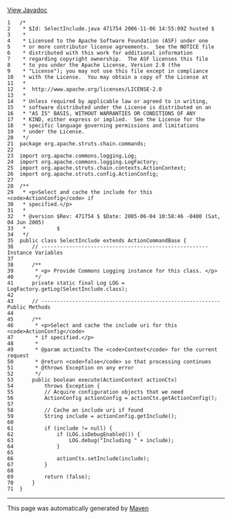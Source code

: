 [View Javadoc](../../../../../../apidocs/org/apache/struts/chain/commands/SelectInclude.html.md)


    1   /*
    2    * $Id: SelectInclude.java 471754 2006-11-06 14:55:09Z husted $
    3    *
    4    * Licensed to the Apache Software Foundation (ASF) under one
    5    * or more contributor license agreements.  See the NOTICE file
    6    * distributed with this work for additional information
    7    * regarding copyright ownership.  The ASF licenses this file
    8    * to you under the Apache License, Version 2.0 (the
    9    * "License"); you may not use this file except in compliance
    10   * with the License.  You may obtain a copy of the License at
    11   *
    12   *  http://www.apache.org/licenses/LICENSE-2.0
    13   *
    14   * Unless required by applicable law or agreed to in writing,
    15   * software distributed under the License is distributed on an
    16   * "AS IS" BASIS, WITHOUT WARRANTIES OR CONDITIONS OF ANY
    17   * KIND, either express or implied.  See the License for the
    18   * specific language governing permissions and limitations
    19   * under the License.
    20   */
    21  package org.apache.struts.chain.commands;
    22  
    23  import org.apache.commons.logging.Log;
    24  import org.apache.commons.logging.LogFactory;
    25  import org.apache.struts.chain.contexts.ActionContext;
    26  import org.apache.struts.config.ActionConfig;
    27  
    28  /**
    29   * <p>Select and cache the include for this <code>ActionConfig</code> if
    30   * specified.</p>
    31   *
    32   * @version $Rev: 471754 $ $Date: 2005-06-04 10:58:46 -0400 (Sat, 04 Jun 2005)
    33   *          $
    34   */
    35  public class SelectInclude extends ActionCommandBase {
    36      // ------------------------------------------------------ Instance Variables
    37  
    38      /**
    39       * <p> Provide Commons Logging instance for this class. </p>
    40       */
    41      private static final Log LOG = LogFactory.getLog(SelectInclude.class);
    42  
    43      // ---------------------------------------------------------- Public Methods
    44  
    45      /**
    46       * <p>Select and cache the include uri for this <code>ActionConfig</code>
    47       * if specified.</p>
    48       *
    49       * @param actionCtx The <code>Context</code> for the current request
    50       * @return <code>false</code> so that processing continues
    51       * @throws Exception on any error
    52       */
    53      public boolean execute(ActionContext actionCtx)
    54          throws Exception {
    55          // Acquire configuration objects that we need
    56          ActionConfig actionConfig = actionCtx.getActionConfig();
    57  
    58          // Cache an include uri if found
    59          String include = actionConfig.getInclude();
    60  
    61          if (include != null) {
    62              if (LOG.isDebugEnabled()) {
    63                  LOG.debug("Including " + include);
    64              }
    65  
    66              actionCtx.setInclude(include);
    67          }
    68  
    69          return (false);
    70      }
    71  }

------------------------------------------------------------------------

This page was automatically generated by [Maven](http://maven.apache.org/)
